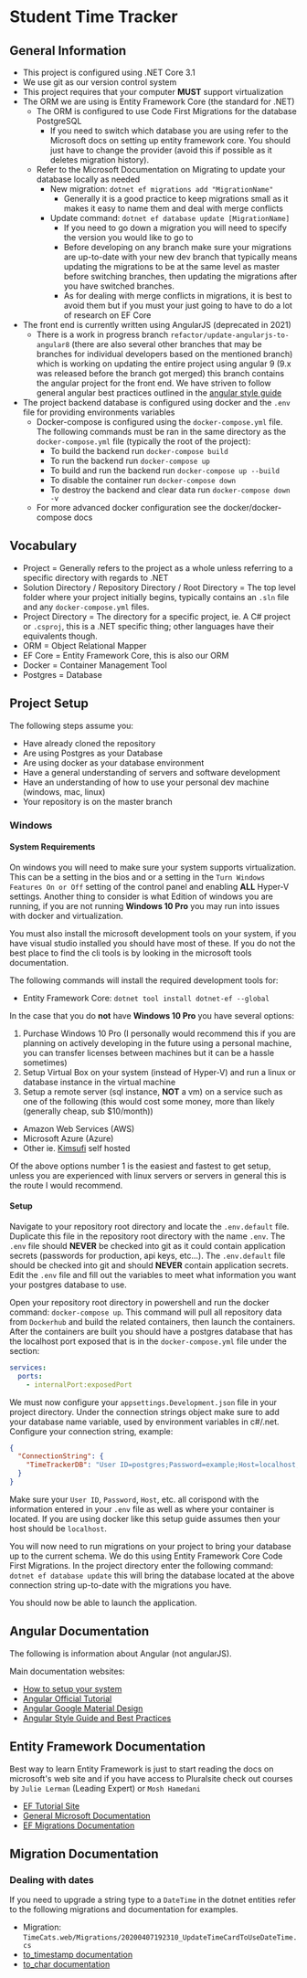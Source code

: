 # Student Time Tracker
## General Information
* This project is configured using .NET Core 3.1
* We use git as our version control system
* This project requires that your computer **MUST** support virtualization
* The ORM we are using is Entity Framework Core (the standard for .NET)
  * The ORM is configured to use Code First Migrations for the database PostgreSQL
    * If you need to switch which database you are using refer to the Microsoft docs
      on setting up entity framework core. You should just have to change the provider (avoid this if possible as it deletes
      migration history).
  * Refer to the Microsoft Documentation on Migrating to update your database locally as needed
    * New migration: `dotnet ef migrations add "MigrationName"`
      * Generally it is a good practice to keep migrations small as it makes it easy to name them and deal with merge conflicts
    * Update command: `dotnet ef database update [MigrationName]`
      * If you need to go down a migration you will need to specify the version you would like to go to
      * Before developing on any branch make sure your migrations are up-to-date with your new dev branch that
        typically means updating the migrations to be at the same level as master before switching branches, then 
        updating the migrations after you have switched branches.
      * As for dealing with merge conflicts in migrations, it is best to avoid them but if you must your just going to have to do a lot of research on EF Core
* The front end is currently written using AngularJS (deprecated in 2021)
    * There is a work in progress branch `refactor/update-angularjs-to-angular8` (there are also several other 
      branches that may be branches for individual developers based on the mentioned branch) which is working on updating the
      entire project using angular 9 (9.x was released before the branch got merged) this branch contains the angular
      project for the front end. We have striven to follow general angular best practices outlined in the [angular style guide](https://angular.io/guide/styleguide)
* The project backend database is configured using docker and the `.env` file for providing environments variables
  * Docker-compose is configured using the `docker-compose.yml` file. The following commands must be ran in the same directory as the `docker-compose.yml` 
    file (typically the root of the project):
    * To build the backend run `docker-compose build`
    * To run the backend run `docker-compose up`
    * To build and run the backend run `docker-compose up --build`
    * To disable the container run `docker-compose down`
    * To destroy the backend and clear data run `docker-compose down -v`
  * For more advanced docker configuration see the docker/docker-compose docs
  
## Vocabulary
* Project = Generally refers to the project as a whole unless referring to a specific directory with regards to .NET
* Solution Directory / Repository Directory / Root Directory = The top level folder where your project initially begins, typically contains an `.sln` file and any `docker-compose.yml` files.
* Project Directory = The directory for a specific project, ie. A C# project or `.csproj`, this is a .NET specific thing; other languages have their equivalents though.
* ORM = Object Relational Mapper
* EF Core = Entity Framework Core, this is also our ORM
* Docker = Container Management Tool
* Postgres = Database

## Project Setup
The following steps assume you:
* Have already cloned the repository
* Are using Postgres as your Database
* Are using docker as your database environment
* Have a general understanding of servers and software development
* Have an understanding of how to use your personal dev machine (windows, mac, linux)
* Your repository is on the master branch

### Windows
#### System Requirements
On windows you will need to make sure your system supports virtualization. This can be a setting in the bios and or a setting in the 
`Turn Windows Features On or Off` setting of the control panel and enabling **ALL** Hyper-V settings. Another thing to consider is what
Edition of windows you are running, if you are not running **Windows 10 Pro** you may run into issues with docker and virtualization. 

You must also install the microsoft development tools on your system, if you have visual studio installed you should have most of these.
If you do not the best place to find the cli tools is by looking in the microsoft tools documentation. 

The following commands will install the required development tools for: 
* Entity Framework Core: `dotnet tool install dotnet-ef --global`

In the case that you do **not** have **Windows 10 Pro** you have several options:
1. Purchase Windows 10 Pro (I personally would recommend this if you are planning on actively developing in the future using a personal 
   machine, you can transfer licenses between machines but it can be a hassle sometimes)
2. Setup Virtual Box on your system (instead of Hyper-V) and run a linux or database instance in the virtual machine
3. Setup a remote server (sql instance, **NOT** a vm) on a service such as one of the following (this would cost some money, more than likely (generally cheap, sub $10/month))
  * Amazon Web Services (AWS)
  * Microsoft Azure (Azure)
  * Other ie. [Kimsufi](https://www.kimsufi.com/us/en/) self hosted
  
Of the above options number 1 is the easiest and fastest to get setup, unless you are experienced with linux servers or servers in general this is the route I would recommend.

#### Setup
Navigate to your repository root directory and locate the `.env.default` file. 
Duplicate this file in the repository root directory with the name `.env`.
The `.env` file should **NEVER** be checked into git as it could contain application secrets (passwords for production, api keys, etc...). 
The `.env.default` file should be checked into git and should **NEVER** contain application secrets.
Edit the `.env` file and fill out the variables to meet what information you want your postgres database to use.

Open your repository root directory in powershell and run the docker command: `docker-compose up`.
This command will pull all repository data from `Dockerhub` and build the related containers, then launch the containers.
After the containers are built you should have a postgres database that has the localhost port exposed that is in the `docker-compose.yml` file under the section:
```yaml
services:
  ports:
    - internalPort:exposedPort
```
We must now configure your `appsettings.Development.json` file in your project directory.
Under the connection strings object make sure to add your database name variable, used by environment variables in c#/.net.
Configure your connection string, example:
```json
{
  "ConnectionString": {
    "TimeTrackerDB": "User ID=postgres;Password=example;Host=localhost;Port=5432;Database=StudentTimeTrackerDB;"
  }
}
```
Make sure your `User ID`, `Password`, `Host`, etc. all corispond with the information entered in your `.env` file as well as where your container is located.
If you are using docker like this setup guide assumes then your host should be `localhost`.

You will now need to run migrations on your project to bring your database up to the current schema.
We do this using Entity Framework Core Code First Migrations.
In the project directory enter the following command: `dotnet ef database update` this will bring the database located at the above connection string up-to-date with the migrations you have.

You should now be able to launch the application.

## Angular Documentation
The following is information about Angular (not angularJS).

Main documentation websites:
* [How to setup your system](https://angular.io/guide/setup-local)
* [Angular Official Tutorial](https://angular.io/tutorial/toh-pt0)
* [Angular Google Material Design](https://material.angular.io/)
* [Angular Style Guide and Best Practices](https://angular.io/guide/styleguide)

## Entity Framework Documentation
Best way to learn Entity Framework is just to start reading the docs on microsoft's web site and if you have access to Pluralsite check out courses by `Julie Lerman` (Leading Expert) or `Mosh Hamedani`
* [EF Tutorial Site](https://www.entityframeworktutorial.net/efcore/entity-framework-core.aspx)
* [General Microsoft Documentation](https://docs.microsoft.com/en-us/ef/core/)
* [EF Migrations Documentation](https://docs.microsoft.com/en-us/ef/core/managing-schemas/migrations/?tabs=dotnet-core-cli)
  
## Migration Documentation
### Dealing with dates
If you need to upgrade a string type to a `DateTime` in the dotnet entities refer to the following migrations and documentation for examples.

* Migration: `TimeCats.web/Migrations/20200407192310_UpdateTimeCardToUseDateTime.cs`
* [to_timestamp documentation](https://www.postgresqltutorial.com/postgresql-to_timestamp/)
* [to_char documentation](https://www.postgresqltutorial.com/postgresql-to_char/)